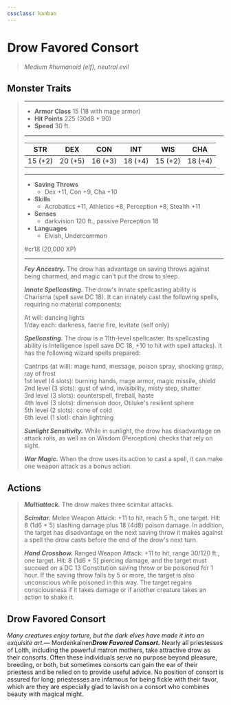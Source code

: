 ```yaml
---
cssclass: kanban
---
```


# Drow Favored Consort
>*Medium #humanoid (elf), neutral evil*
## Monster Traits
>___
>- **Armor Class** 15 (18 with mage armor)
>- **Hit Points** 225 (30d8 + 90)
>- **Speed** 30 ft.
>___
>|STR|DEX|CON|INT|WIS|CHA|
>|:---:|:---:|:---:|:---:|:---:|:---:|
>|15 (+2)|20 (+5)|16 (+3)|18 (+4)|15 (+2)|18 (+4)|
>___
>- **Saving Throws**
>	 - Dex +11, Con +9, Cha +10
>- **Skills**
>	 - Acrobatics +11, Athletics +8, Perception +8, Stealth +11
>- **Senses**
>	 - darkvision 120 ft., passive Perception 18
>- **Languages**
>	 - Elvish, Undercommon
>
> #cr18 (20,000 XP)
>___
>***Fey Ancestry.*** The drow has advantage on saving throws against being charmed, and magic can't put the drow to sleep.  
>
>***Innate Spellcasting.*** The drow's innate spellcasting ability is Charisma (spell save DC 18). It can innately cast the following spells, requiring no material components:  
>
>At will: dancing lights  
>1/day each: darkness, faerie fire, levitate (self only)  
>
>
>***Spellcasting.*** The drow is a 11th-level spellcaster. Its spellcasting ability is Intelligence (spell save DC 18, +10 to hit with spell attacks). It has the following wizard spells prepared:  
>
>Cantrips (at will): mage hand, message, poison spray, shocking grasp, ray of frost  
>1st level (4 slots): burning hands, mage armor, magic missile, shield  
>2nd level (3 slots): gust of wind, invisibility, misty step, shatter  
>3rd level (3 slots): counterspell, fireball, haste  
>4th level (3 slots): dimension door, Otiluke's resilient sphere  
>5th level (2 slots): cone of cold  
>6th level (1 slot): chain lightning  
>
>
>***Sunlight Sensitivity.*** While in sunlight, the drow has disadvantage on attack rolls, as well as on Wisdom (Perception) checks that rely on sight.  
>
>***War Magic.*** When the drow uses its action to cast a spell, it can make one weapon attack as a bonus action.  
>
## Actions
>***Multiattack.*** The drow makes three scimitar attacks.  
>
>***Scimitar.*** Melee Weapon Attack: +11 to hit, reach 5 ft., one target. Hit: 8 (1d6 + 5) slashing damage plus 18 (4d8) poison damage. In addition, the target has disadvantage on the next saving throw it makes against a spell the drow casts before the end of the drow's next turn.  
>
>***Hand Crossbow.*** Ranged Weapon Attack: +11 to hit, range 30/120 ft., one target. Hit: 8 (1d6 + 5) piercing damage, and the target must succeed on a DC 13 Constitution saving throw or be poisoned for 1 hour. If the saving throw fails by 5 or more, the target is also unconscious while poisoned in this way. The target regains consciousness if it takes damage or if another creature takes an action to shake it.
## Drow Favored Consort
*Many creatures enjoy torture, but the dark elves have made it into an exquisite art.*— Mordenkainen***Drow Favored Consort.*** Nearly all priestesses of Lolth, including the powerful matron mothers, take attractive drow as their consorts. Often these individuals serve no purpose beyond pleasure, breeding, or both, but sometimes consorts can gain the ear of their priestess and be relied on to provide useful advice. No position of consort is assured for long; priestesses are infamous for being fickle with their favor, which are they are especially glad to lavish on a consort who combines beauty with magical might.